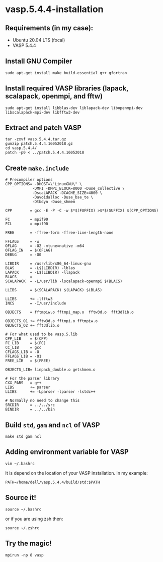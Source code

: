# vasp.5.4.4-installation

## Requirements (in my case):
- Ubuntu 20.04 LTS (focal)
- VASP 5.4.4

## Install GNU Compiler
```
sudo apt-get install make build-essential g++ gfortran
```

## Install required VASP libraries (lapack, scalapack, openmpi, and fftw)
```
sudo apt-get install libblas-dev liblapack-dev libopenmpi-dev libscalapack-mpi-dev libfftw3-dev
```

## Extract and patch VASP
```
tar -zxvf vasp.5.4.4.tar.gz
gunzip patch.5.4.4.16052018.gz
cd vasp.5.4.4/
patch -p0 < ../patch.5.4.4.16052018
```

## Create `make.include`
```
# Precompiler options
CPP_OPTIONS= -DHOST=\"LinuxGNU\" \
            -DMPI -DMPI_BLOCK=8000 -Duse_collective \
            -DscaLAPACK -DCACHE_SIZE=4000 \
            -Davoidalloc -Duse_bse_te \
            -Dtbdyn -Duse_shmem

CPP        = gcc -E -P -C -w $*$(FUFFIX) >$*$(SUFFIX) $(CPP_OPTIONS)

FC         = mpif90
FCL        = mpif90 

FREE       = -ffree-form -ffree-line-length-none 

FFLAGS     = -w
OFLAG      = -O2 -mtune=native -m64
OFLAG_IN   = $(OFLAG)
DEBUG      = -O0

LIBDIR     = /usr/lib/x86_64-linux-gnu
BLAS       = -L$(LIBDIR) -lblas
LAPACK     = -L$(LIBDIR) -llapack
BLACS      = 
SCALAPACK  = -L/usr/lib -lscalapack-openmpi $(BLACS)

LLIBS      = $(SCALAPACK) $(LAPACK) $(BLAS)

LLIBS      += -lfftw3
INCS       = -I/usr/include

OBJECTS    = fftmpiw.o fftmpi_map.o  fftw3d.o  fft3dlib.o 

OBJECTS_O1 += fftw3d.o fftmpi.o fftmpiw.o
OBJECTS_O2 += fft3dlib.o

# For what used to be vasp.5.lib
CPP_LIB    = $(CPP)
FC_LIB     = $(FC)
CC_LIB     = gcc
CFLAGS_LIB = -O
FFLAGS_LIB = -O1
FREE_LIB   = $(FREE)

OBJECTS_LIB= linpack_double.o getshmem.o 

# For the parser library
CXX_PARS   = g++  
LIBS       += parser
LLIBS      += -Lparser -lparser -lstdc++

# Normally no need to change this
SRCDIR     = ../../src
BINDIR     = ../../bin
```
## Build `std`, `gam` and `ncl` of VASP
```
make std gam ncl
```

## Adding environment variable for VASP
```
vim ~/.bashrc
```
It is depend on the location of your VASP installation. In my example:
```
PATH=/home/dell/vasp.5.4.4/build/std:$PATH
```

## Source it!
```
source ~/.bashrc
```
or if you are using zsh then:
```
source ~/.zshrc
```

## Try the magic!
```
mpirun -np 8 vasp
```



